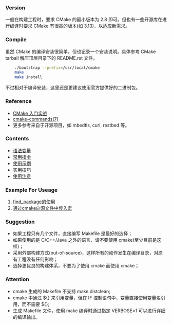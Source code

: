 
### Version

一般在构建工程时，要求 CMake 的最小版本为 2.8 即可。但也有一些开源库在进行编译时要求 CMake 有很高的版本(如 3.13)，以适应新需求。


### Compile

虽然 CMake 的编译安装很简单，但也记录一个安装说明。具体参考 CMake tarball 解压顶层目录下的 README.rst 文件。
```sh
    ./bootstrap --prefix=/usr/local/cmake
    make
    make install
```

不过相对于编译安装，这里还是更建议使用官方提供好的二进制包。


### Reference

- [CMake 入门实战](https://www.hahack.com/codes/cmake/)
- [cmake-commands(7)](https://cmake.org/cmake/help/v3.4/manual/cmake-commands.7.html)
- 更多参考来自于开源项目，如 mbedtls, curl, restbed 等。


### Contents

- [语法变量](语法变量.md)
- [常用指令](常用指令.md)
- [使用示例](使用示例.md)
- [实用技巧](实用技巧.md)
- [使用注意](使用注意.md)


### Example For Useage

1. [find_package的使用](find_package的使用/)
2. [通过cmake向源文件中传入宏](通过cmake向源文件中传入宏/)


### Suggestion

- 如果工程只有几个文件，直接编写 Makefile 是最好的选择；
- 如果使用的是 C/C++/Java 之外的语言，请不要使用 cmake(至少目前是这样)；
- 采用外部构建方式(out-of-source)，这样所有的动作发生在编译目录，对原有工程没有任何影响；
- 选择更优良的构建体系，不要为了使用 cmake 而使用 cmake；


### Attention

- cmake 生成的 Makefile 不支持 make distclean;
- cmake 中通过 ${} 来引用变量，但在 IF 控制语句中，变量直接使用变量名引用，而不需要 ${};
- 生成 Makefile 文件，使用 make 编译时通过指定 VERBOSE=1 可以进行详细的编译输出。